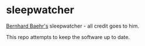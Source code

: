 # sleepwatcher

[Bernhard Baehr's](http://www.bernhard-baehr.de/) sleepwatcher - all credit goes to him.

This repo attempts to keep the software up to date.